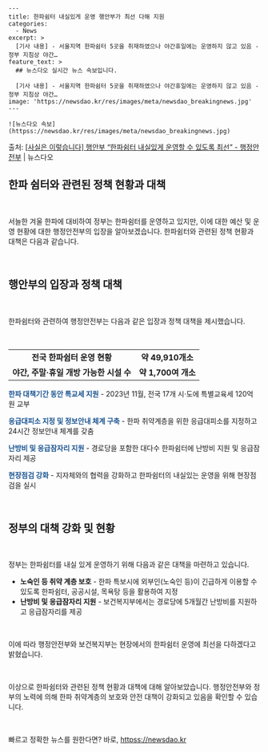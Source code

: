     ---
    title: 한파쉼터 내실있게 운영 행안부가 최선 다해 지원
    categories:
      - News
    excerpt: >
      [기사 내용] - 서울지역 한파쉼터 5곳을 취재하였으나 야간휴일에는 운영하지 않고 있음 - 정부 지침상 야간…
    feature_text: >
      ## 뉴스다오 실시간 뉴스 속보입니다.
    
      [기사 내용] - 서울지역 한파쉼터 5곳을 취재하였으나 야간휴일에는 운영하지 않고 있음 - 정부 지침상 야간…
    image: 'https://newsdao.kr/res/images/meta/newsdao_breakingnews.jpg'
    ---
    
    ![뉴스다오 속보](httpss://newsdao.kr/res/images/meta/newsdao_breakingnews.jpg)

<p>출처: <a href="httpss://newsdao.kr/2954" rel="dofollow">[사실은 이렇습니다] 행안부 “한파쉼터 내실있게 운영할 수 있도록 최선” - 행정안전부</a> | 뉴스다오</p>

<h2 data-ke-size="size26">한파 쉼터와 관련된 정책 현황과 대책</h2>
<p data-ke-size="size16">&nbsp;</p>
서늘한 겨울 한파에 대비하여 정부는 한파쉼터를 운영하고 있지만, 이에 대한 예산 및 운영 현황에 대한 행정안전부의 입장을 알아보겠습니다. 한파쉼터와 관련된 정책 현황과 대책은 다음과 같습니다.
<p data-ke-size="size16">&nbsp;</p>

<h2 data-ke-size="size26">행안부의 입장과 정책 대책</h2>
<p data-ke-size="size16">&nbsp;</p>
한파쉼터와 관련하여 행정안전부는 다음과 같은 입장과 정책 대책을 제시했습니다.
<p data-ke-size="size16">&nbsp;</p>

<table>
	<tr>
		<td style="text-align: center; height: 17px;"><b>전국 한파쉼터 운영 현황</b></td>
		<td style="text-align: center; height: 17px;"><b>약 49,910개소</b></td>
	</tr>
	<tr>
		<td style="text-align: center; height: 17px;"><b>야간, 주말·휴일 개방 가능한 시설 수</b></td>
		<td style="text-align: center; height: 17px;"><b>약 1,700여 개소</b></td>
	</tr>
</table>

<p data-ke-size="size16"><b><span style="color: #1a5490;">한파 대책기간 동안 특교세 지원</span></b> - 2023년 11월, 전국 17개 시·도에 특별교육세 120억 원 교부</p>
<p data-ke-size="size16"><b><span style="color: #1a5490;">응급대피소 지정 및 정보안내 체계 구축</span></b> - 한파 취약계층을 위한 응급대피소를 지정하고 24시간 정보안내 체계를 갖춤</p>
<p data-ke-size="size16"><b><span style="color: #1a5490;">난방비 및 응급잠자리 지원</span></b> - 경로당을 포함한 대다수 한파쉼터에 난방비 지원 및 응급잠자리 제공</p>
<p data-ke-size="size16"><b><span style="color: #1a5490;">현장점검 강화</span></b> - 지자체와의 협력을 강화하고 한파쉼터의 내실있는 운영을 위해 현장점검을 실시</p>
<p data-ke-size="size16">&nbsp;</p>

<h2 data-ke-size="size26">정부의 대책 강화 및 현황</h2>
<p data-ke-size="size16">&nbsp;</p>
정부는 한파쉼터를 내실 있게 운영하기 위해 다음과 같은 대책을 마련하고 있습니다.

<ul>
	<li><b>노숙인 등 취약 계층 보호</b> - 한파 특보시에 외부인(노숙인 등)이 긴급하게 이용할 수 있도록 한파쉼터, 공공시설, 목욕탕 등을 활용하여 지정</li>
	<li><b>난방비 및 응급잠자리 지원</b> - 보건복지부에서는 경로당에 5개월간 난방비를 지원하고 응급잠자리를 제공</li>
</ul>

<p data-ke-size="size16">&nbsp;</p>
이에 따라 행정안전부와 보건복지부는 현장에서의 한파쉼터 운영에 최선을 다하겠다고 밝혔습니다.
<p data-ke-size="size16">&nbsp;</p>
이상으로 한파쉼터와 관련된 정책 현황과 대책에 대해 알아보았습니다. 행정안전부와 정부의 노력에 의해 한파 취약계층의 보호와 안전 대책이 강화되고 있음을 확인할 수 있습니다.
<p data-ke-size="size16">&nbsp;</p> 

빠르고 정확한 뉴스를 원한다면? 바로, <a href="httpss://newsdao.kr" rel="dofollow">httpss://newsdao.kr</a>


    